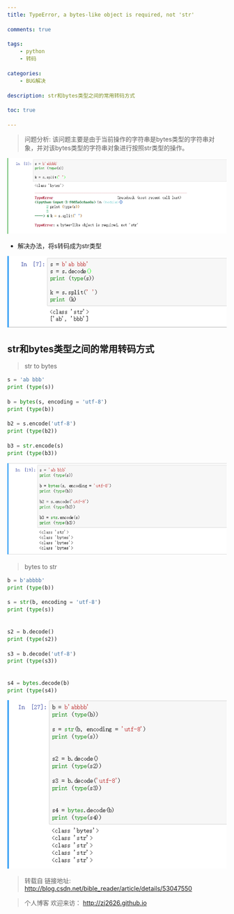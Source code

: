 ```yaml
---
title: TypeError, a bytes-like object is required, not 'str'

comments: true

tags: 
    - python
    - 转码

categories: 
    - BUG解决

description: str和bytes类型之间的常用转码方式

toc: true

---
```


> 问题分析: 该问题主要是由于当前操作的字符串是bytes类型的字符串对象，并对该bytes类型的字符串对象进行按照str类型的操作。

![](20171219_python_error/20171226111345.png)

* 解决办法，将s转码成为str类型

![](20171219_python_error/20171226111804.png)



## str和bytes类型之间的常用转码方式

> str to bytes

```python
s = 'ab bbb'
print (type(s))

b = bytes(s, encoding = 'utf-8')
print (type(b))

b2 = s.encode('utf-8')
print (type(b2))

b3 = str.encode(s)
print (type(b3))
```

![](20171219_python_error/20171226115104.png)

> bytes to str

```python
b = b'abbbb'
print (type(b))

s = str(b, encoding = 'utf-8')
print (type(s))


s2 = b.decode()
print (type(s2))

s3 = b.decode('utf-8')
print (type(s3))


s4 = bytes.decode(b)
print (type(s4))
```

![](20171219_python_error/20171226115528.png)



> 转载自 链接地址: http://blog.csdn.net/bible_reader/article/details/53047550

> 个人博客 欢迎来访： http://zj2626.github.io